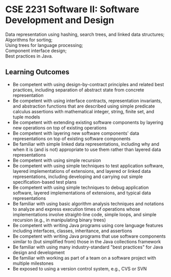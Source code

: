 # CSE 2231 Software II: Software Development and Design
Data representation using hashing, search trees, and linked data structures;\
Algorithms for sorting;\
Using trees for language processing;\
Component interface design;\
Best practices in Java.

## Learning Outcomes
- Be competent with using design-by-contract principles and related best practices, including separation of abstract state from concrete representation
- Be competent with using interface contracts, representation invariants, and abstraction functions that are described using simple predicate calculus assertions with mathematical integer, string, finite set, and tuple models
- Be competent with extending existing software components by layering new operations on top of existing operations
- Be competent with layering new software components' data representations on top of existing software components
- Be familiar with simple linked data representations, including why and when it is (and is not) appropriate to use them rather than layered data representations
- Be competent with using simple recursion
- Be competent with using simple techniques to test application software, layered implementations of extensions, and layered or linked data representations, including developing and carrying out simple specification-based test plans
- Be competent with using simple techniques to debug application software, layered implementations of extensions, and typical data representations
- Be familiar with using basic algorithm analysis techniques and notations to analyze and express execution times of operations whose implementations involve straight-line code, simple loops, and simple recursion (e.g., in manipulating binary trees)
- Be competent with writing Java programs using core language features including interfaces, classes, inheritance, and assertions
- Be competent with writing Java programs that use software components similar to (but simplified from) those in the Java collections framework
- Be familiar with using many industry-standard "best practices" for Java design and development
- Be familiar with working as part of a team on a software project with multiple milestones
- Be exposed to using a version control system, e.g., CVS or SVN
